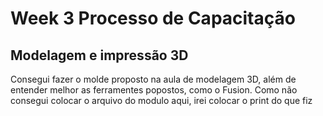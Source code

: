 # Week 3 Processo de Capacitação

## Modelagem e impressão 3D

Consegui fazer o molde proposto na aula de modelagem 3D, além de entender melhor as ferramentes popostos, como o Fusion. Como não consegui colocar o arquivo do modulo aqui, irei colocar o print do que fiz

